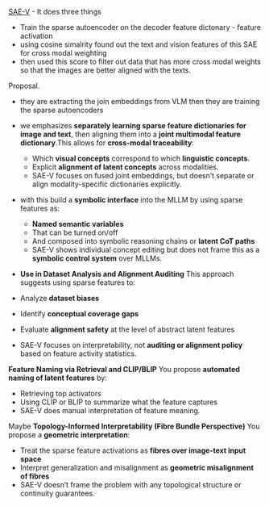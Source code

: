 [SAE-V](https://arxiv.org/pdf/2502.17514) - It does three things
- Train the sparse autoencoder on the decoder feature dictonary - feature activation
- using cosine simalrity found out the text and vision features of this SAE for cross modal weighting
- then used this score to filter out data that has more cross modal weights so that the images are better aligned with the texts.

Proposal.
- they are extracting the join embeddings from VLM then they are training the sparse autoencoders
- we emphasizes **separately learning sparse feature dictionaries for image and text**, then aligning them into a **joint multimodal feature dictionary**.This allows for **cross-modal traceability**:
	 - Which **visual concepts** correspond to which **linguistic concepts**.
    - Explicit **alignment of latent concepts** across modalities.
    - SAE-V focuses on fused joint embeddings, but doesn’t separate or align modality-specific dictionaries explicitly.

- with this build a **symbolic interface** into the MLLM by using sparse features as:
	- **Named semantic variables**
	- That can be turned on/off
	- And composed into symbolic reasoning chains or **latent CoT paths**
	- SAE-V shows individual concept editing but does not frame this as a **symbolic control system** over MLLMs.

- **Use in Dataset Analysis and Alignment Auditing**
This approach suggests using sparse features to:
- Analyze **dataset biases**
- Identify **conceptual coverage gaps**
- Evaluate **alignment safety** at the level of abstract latent features
- SAE-V focuses on interpretability, not **auditing or alignment policy** based on feature activity statistics.

**Feature Naming via Retrieval and CLIP/BLIP**
You propose **automated naming of latent features** by:
- Retrieving top activators
- Using CLIP or BLIP to summarize what the feature captures
- SAE-V does manual interpretation of feature meaning.


Maybe
**Topology-Informed Interpretability (Fibre Bundle Perspective)**
You propose a **geometric interpretation**:
- Treat the sparse feature activations as **fibres over image-text input space**
- Interpret generalization and misalignment as **geometric misalignment of fibres**
- SAE-V doesn’t frame the problem with any topological structure or continuity guarantees.
